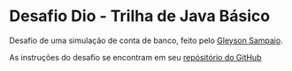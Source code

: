 # Desafio Dio - Trilha de Java Básico
Desafio de uma simulação de conta de banco, feito pelo [Gleyson Sampaio](https://github.com/glysns).

As instruções do desafio se encontram em seu [repósitório do GitHub](https://github.com/digitalinnovationone/trilha-java-basico/tree/main/desafios/sintaxe)

